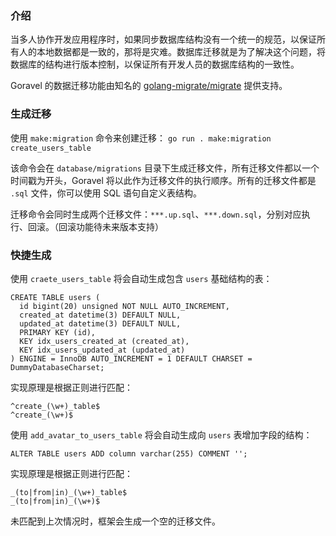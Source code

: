 ### 介绍

当多人协作开发应用程序时，如果同步数据库结构没有一个统一的规范，以保证所有人的本地数据都是一致的，那将是灾难。数据库迁移就是为了解决这个问题，将数据库的结构进行版本控制，以保证所有开发人员的数据库结构的一致性。

Goravel 的数据迁移功能由知名的 [golang-migrate/migrate](https://github.com/golang-migrate/migrate) 提供支持。

### 生成迁移

使用 `make:migration` 命令来创建迁移：
`go run . make:migration create_users_table`

该命令会在 `database/migrations` 目录下生成迁移文件，所有迁移文件都以一个时间戳为开头，Goravel 将以此作为迁移文件的执行顺序。所有的迁移文件都是 `.sql` 文件，你可以使用 SQL 语句自定义表结构。

迁移命令会同时生成两个迁移文件：`***.up.sql`、`***.down.sql`，分别对应执行、回滚。（回滚功能待未来版本支持）

### 快捷生成

使用 `craete_users_table` 将会自动生成包含 `users` 基础结构的表：
```
CREATE TABLE users (
  id bigint(20) unsigned NOT NULL AUTO_INCREMENT,
  created_at datetime(3) DEFAULT NULL,
  updated_at datetime(3) DEFAULT NULL,
  PRIMARY KEY (id),
  KEY idx_users_created_at (created_at),
  KEY idx_users_updated_at (updated_at)
) ENGINE = InnoDB AUTO_INCREMENT = 1 DEFAULT CHARSET = DummyDatabaseCharset;
```
实现原理是根据正则进行匹配：
```
^create_(\w+)_table$
^create_(\w+)$
```

使用 `add_avatar_to_users_table` 将会自动生成向 `users` 表增加字段的结构：
```
ALTER TABLE users ADD column varchar(255) COMMENT '';
```
实现原理是根据正则进行匹配：
```
_(to|from|in)_(\w+)_table$
_(to|from|in)_(\w+)$
```

未匹配到上次情况时，框架会生成一个空的迁移文件。